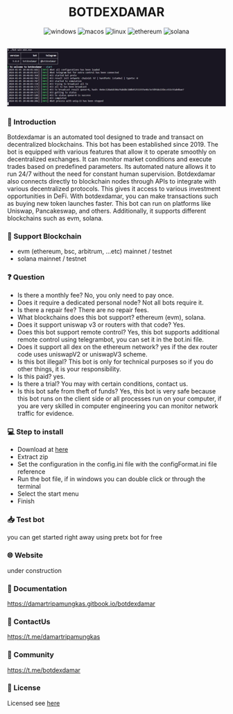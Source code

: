 <h1 align="center">
    BOTDEXDAMAR
</h1>

<p align="center">
  <img alt="windows" src="https://img.shields.io/badge/Windows-0078D6?style=for-the-badge&logo=windows&logoColor=white">
  <img alt="macos" src="https://img.shields.io/badge/mac%20os-000000?style=for-the-badge&logo=macos&logoColor=F0F0F0">
  <img alt="linux" src="https://img.shields.io/badge/Linux-FCC624?style=for-the-badge&logo=linux&logoColor=black">
  <img alt="ethereum" src="https://img.shields.io/badge/Ethereum-3C3C3D?style=for-the-badge&logo=Ethereum&logoColor=white">
  <img alt="solana" src="https://img.shields.io/badge/Solana-000000?style=for-the-badge&logo=Solana&logoColor=white">
</p>

<br>

<img alt="botdexdamar" src="./images/home.png">

<br>

### 📌 Introduction
Botdexdamar is an automated tool designed to trade and transact on decentralized blockchains. This bot has been established since 2019. The bot is equipped with various features that allow it to operate smoothly on decentralized exchanges. It can monitor market conditions and execute trades based on predefined parameters. Its automated nature allows it to run 24/7 without the need for constant human supervision. Botdexdamar also connects directly to blockchain nodes through APIs to integrate with various decentralized protocols. This gives it access to various investment opportunities in DeFi. With botdexdamar, you can make transactions such as buying new token launches faster. This bot can run on platforms like Uniswap, Pancakeswap, and others. Additionally, it supports different blockchains such as evm, solana.

### 📡 Support Blockchain
- evm (ethereum, bsc, arbitrum, ...etc) mainnet / testnet
- solana mainnet / testnet

### ❓ Question
- Is there a monthly fee? No, you only need to pay once.
- Does it require a dedicated personal node? Not all bots require it.
- Is there a repair fee? There are no repair fees.
- What blockchains does this bot support? ethereum (evm), solana.
- Does it support uniswap v3 or routers with that code? Yes.
- Does this bot support remote control? Yes, this bot supports additional remote control using telegrambot, you can set it in the bot.ini file.
- Does it support all dex on the ethereum network? yes if the dex router code uses uniswapV2 or uniswapV3 scheme.
- Is this bot illegal? This bot is only for technical purposes so if you do other things, it is your responsibility.
- Is this paid? yes.
- Is there a trial? You may with certain conditions, contact us.
- Is this bot safe from theft of funds? Yes, this bot is very safe because this bot runs on the client side or all processes run on your computer, if you are very skilled in computer engineering you can monitor network traffic for evidence.

### 💻 Step to install
- Download at [here](https://github.com/damartripamungkas/botdexdamar/releases)
- Extract zip
- Set the configuration in the config.ini file with the configFormat.ini file reference
- Run the bot file, if in windows you can double click or through the terminal
- Select the start menu
- Finish

### 📥 Test bot
you can get started right away using pretx bot for free

### 🌐 Website
under construction

### 📖 Documentation
https://damartripamungkas.gitbook.io/botdexdamar

### 📲 ContactUs
https://t.me/damartripamungkas

### 🔔 Community
https://t.me/botdexdamar

### 📝 License
Licensed see [here](./LICENSE)
